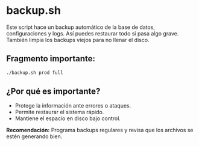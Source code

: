 # backup.sh

Este script hace un backup automático de la base de datos, configuraciones y logs. Así puedes restaurar todo si pasa algo grave. También limpia los backups viejos para no llenar el disco.

## Fragmento importante:
```bash
./backup.sh prod full
```

## ¿Por qué es importante?
- Protege la información ante errores o ataques.
- Permite restaurar el sistema rápido.
- Mantiene el espacio en disco bajo control.

**Recomendación:**
Programa backups regulares y revisa que los archivos se estén generando bien. 